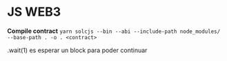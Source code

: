# JS WEB3

**Compile contract**
`yarn solcjs --bin --abi --include-path node_modules/ --base-path . -o . <contract>`

.wait(1) es esperar un block para poder continuar
